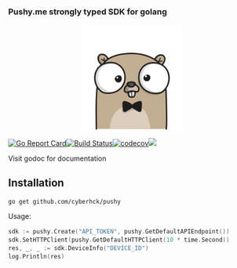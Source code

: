 ### Pushy.me strongly typed SDK for golang
<p align="center"><img src="./.github/gopher.png" width="200" /></p>

[![Go Report Card](https://goreportcard.com/badge/github.com/cyberhck/pushy)](https://goreportcard.com/report/github.com/cyberhck/pushy)[![Build Status](https://travis-ci.org/cyberhck/pushy.svg?branch=master)](https://travis-ci.org/cyberhck/pushy)[![codecov](https://codecov.io/gh/cyberhck/pushy/branch/master/graph/badge.svg)](https://codecov.io/gh/cyberhck/pushy)[![](https://godoc.org/github.com/cyberhck/pushy?status.svg)](http://godoc.org/github.com/cyberhck/pushy)

Visit godoc for documentation

## Installation
```
go get github.com/cyberhck/pushy
```

Usage:
```go
sdk := pushy.Create("API_TOKEN", pushy.GetDefaultAPIEndpoint())
sdk.SetHTTPClient(pushy.GetDefaultHTTPClient(10 * time.Second))
res, _, _ := sdk.DeviceInfo("DEVICE_ID")
log.Println(res)
```
